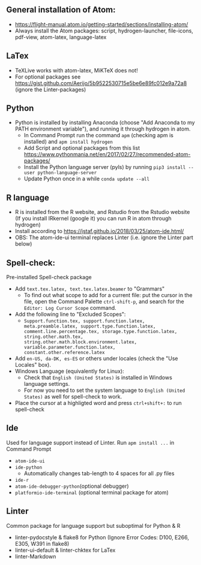 ## General installation of Atom:
-   <https://flight-manual.atom.io/getting-started/sections/installing-atom/>
-   Always install the Atom packages: script, hydrogen-launcher, file-icons, pdf-view, atom-latex, language-latex

## LaTex
-   TeXLive works with atom-latex, MiKTeX does not!
-   For optional packages see <https://gist.github.com/Aerijo/5b9522530715e5be6e89fc012e9a72a8> (ignore the Linter-packages)

## Python
-   Python is installed by installing Anaconda (choose "Add Anaconda to my PATH environment variable"), and running it through hydrogen in atom.
    - In Command Prompt run the command `apm` (checking apm is installed) and `apm install hydrogen`
    - Add Script and optional packages from this list <https://www.pythonmania.net/en/2017/02/27/recommended-atom-packages/>
    - Install the Python language server (pyls) by running `pip3 install --user python-language-server`
    - Update Python once in a while `conda update --all`

## R language
-   R is installed from the R website, and Rstudio from the Rstudio website (If you install IRkernel (google it) you can run R in atom through hydrogen)
-   Install according to <https://jstaf.github.io/2018/03/25/atom-ide.html/>
-   OBS: The atom-ide-ui terminal replaces Linter (i.e. ignore the Linter part below)

## Spell-check:
Pre-installed Spell-check package
-   Add `text.tex.latex, text.tex.latex.beamer` to "Grammars"
    - To find out what scope to add for a current file: put the cursor in the file, open the Command Palette `ctrl-shift-p`, and search for the `Editor: Log Cursor Scope` command.
-   Add the following line to "Excluded Scopes":
    - `Support.function.tex, support.function.latex, meta.preamble.latex, support.type.function.latex, comment.line.percentage.tex, storage.type.function.latex, string.other.math.tex, string.other.math.block.environment.latex, variable.parameter.function.latex, constant.other.reference.latex`
-   Add `en-US, da-DK, es-ES` or others under locales (check the "Use Locales" box).
-   Windows Language (equivalently for Linux):
    - Check that `English (United States)` is installed in Windows language settings.
    - For now you need to set the system language to `English (United States)` as well for spell-check to work.
-   Place the cursor at a highligted word and press `ctrl+shift+:` to run spell-check

## Ide
Used for language support instead of Linter. Run `apm install ...` in Command Prompt
-   `atom-ide-ui`
-   `ide-python`
    <!-- - I add the errors ` , ` under Settings > PyCodeStyle > Ignore -->
    - Automatically changes tab-length to 4 spaces for all .py files
-   `ide-r`
-   `atom-ide-debugger-python`(optional debugger)
-   `platformio-ide-terminal` (optional terminal package for atom)

## Linter
Common package for language support but suboptimal for Python & R
-   linter-pydocstyle & flake8 for Python (Ignore Error Codes: D100, E266, E305, W391 in flake8)
-   linter-ui-default & linter-chktex for LaTex
-   linter-Markdown
